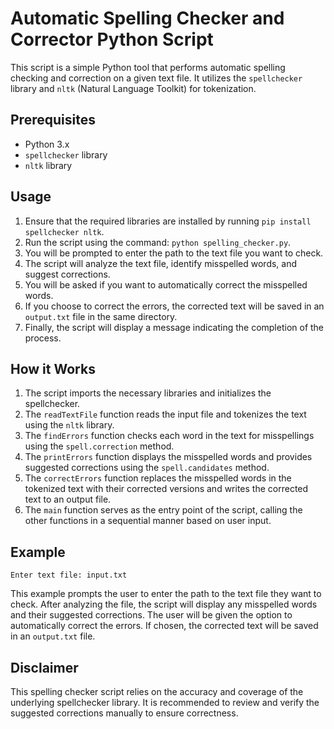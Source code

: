 # Automatic Spelling Checker and Corrector Python Script

This script is a simple Python tool that performs automatic spelling checking and correction on a given text file. It utilizes the `spellchecker` library and `nltk` (Natural Language Toolkit) for tokenization.

## Prerequisites
- Python 3.x
- `spellchecker` library
- `nltk` library

## Usage
1. Ensure that the required libraries are installed by running `pip install spellchecker nltk`.
2. Run the script using the command: `python spelling_checker.py`.
3. You will be prompted to enter the path to the text file you want to check.
4. The script will analyze the text file, identify misspelled words, and suggest corrections.
5. You will be asked if you want to automatically correct the misspelled words.
6. If you choose to correct the errors, the corrected text will be saved in an `output.txt` file in the same directory.
7. Finally, the script will display a message indicating the completion of the process.

## How it Works
1. The script imports the necessary libraries and initializes the spellchecker.
2. The `readTextFile` function reads the input file and tokenizes the text using the `nltk` library.
3. The `findErrors` function checks each word in the text for misspellings using the `spell.correction` method.
4. The `printErrors` function displays the misspelled words and provides suggested corrections using the `spell.candidates` method.
5. The `correctErrors` function replaces the misspelled words in the tokenized text with their corrected versions and writes the corrected text to an output file.
6. The `main` function serves as the entry point of the script, calling the other functions in a sequential manner based on user input.

## Example
```
Enter text file: input.txt
```
This example prompts the user to enter the path to the text file they want to check. After analyzing the file, the script will display any misspelled words and their suggested corrections. The user will be given the option to automatically correct the errors. If chosen, the corrected text will be saved in an `output.txt` file.

## Disclaimer
This spelling checker script relies on the accuracy and coverage of the underlying spellchecker library. It is recommended to review and verify the suggested corrections manually to ensure correctness.
